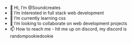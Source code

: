 - 👋 Hi, I’m @Soundcreates
- 👀 I’m interested in full stack web development
- 🌱 I’m currently learning css
- 💞️ I’m looking to collaborate on  web development projects
- 📫 How to reach me - hit me up on discord, my discord is randompookiedookie


<!---
Soundcreates/Soundcreates is a ✨ special ✨ repository because its `README.md` (this file) appears on your GitHub profile.
You can click the Preview link to take a look at your changes.
--->
